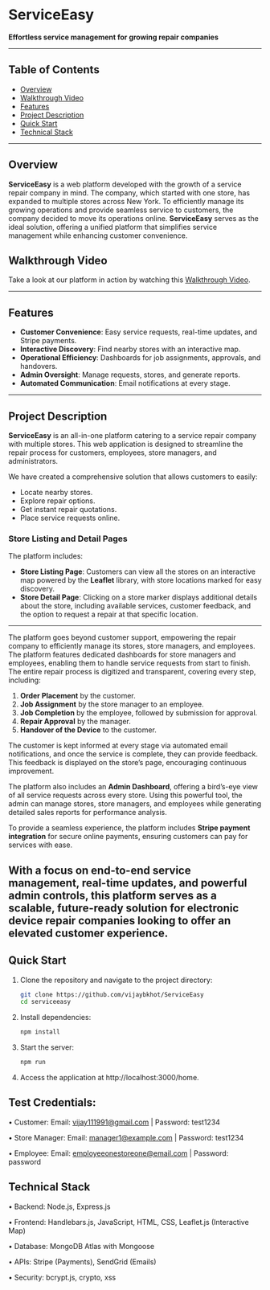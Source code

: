 # ServiceEasy  
**Effortless service management for growing repair companies**  

---

## Table of Contents  
- [Overview](#overview)
- [Walkthrough Video](#walkthrough-video)   
- [Features](#features)
- [Project Description](#project-description)    
- [Quick Start](#quick-start)  
- [Technical Stack](#technical-stack)  

---

## Overview  
**ServiceEasy** is a web platform developed with the growth of a service repair company in mind. The company, which started with one store, has expanded to multiple stores across New York. To efficiently manage its growing operations and provide seamless service to customers, the company decided to move its operations online. **ServiceEasy** serves as the ideal solution, offering a unified platform that simplifies service management while enhancing customer convenience.  

## Walkthrough Video  
Take a look at our platform in action by watching this [Walkthrough Video](https://youtu.be/QGSx0CbL9QA).  

---

## Features  
- **Customer Convenience**: Easy service requests, real-time updates, and Stripe payments.  
- **Interactive Discovery**: Find nearby stores with an interactive map.  
- **Operational Efficiency**: Dashboards for job assignments, approvals, and handovers.  
- **Admin Oversight**: Manage requests, stores, and generate reports.  
- **Automated Communication**: Email notifications at every stage.  

---
## Project Description

**ServiceEasy** is an all-in-one platform catering to a service repair company with multiple stores. This web application is designed to streamline the repair process for customers, employees, store managers, and administrators.  

We have created a comprehensive solution that allows customers to easily:  
- Locate nearby stores.  
- Explore repair options.  
- Get instant repair quotations.  
- Place service requests online.  

### **Store Listing and Detail Pages**  

The platform includes:  
- **Store Listing Page**: Customers can view all the stores on an interactive map powered by the **Leaflet** library, with store locations marked for easy discovery.  
- **Store Detail Page**: Clicking on a store marker displays additional details about the store, including available services, customer feedback, and the option to request a repair at that specific location.  

---

The platform goes beyond customer support, empowering the repair company to efficiently manage its stores, store managers, and employees. The platform features dedicated dashboards for store managers and employees, enabling them to handle service requests from start to finish. The entire repair process is digitized and transparent, covering every step, including:  
1. **Order Placement** by the customer.  
2. **Job Assignment** by the store manager to an employee.  
3. **Job Completion** by the employee, followed by submission for approval.  
4. **Repair Approval** by the manager.  
5. **Handover of the Device** to the customer.  

The customer is kept informed at every stage via automated email notifications, and once the service is complete, they can provide feedback. This feedback is displayed on the store’s page, encouraging continuous improvement.  

The platform also includes an **Admin Dashboard**, offering a bird’s-eye view of all service requests across every store. Using this powerful tool, the admin can manage stores, store managers, and employees while generating detailed sales reports for performance analysis.  

To provide a seamless experience, the platform includes **Stripe payment integration** for secure online payments, ensuring customers can pay for services with ease.  

With a focus on end-to-end service management, real-time updates, and powerful admin controls, this platform serves as a scalable, future-ready solution for electronic device repair companies looking to offer an elevated customer experience.  
---

## Quick Start  
1. Clone the repository and navigate to the project directory:  
   ```bash  
   git clone https://github.com/vijaybkhot/ServiceEasy  
   cd serviceeasy
2. Install dependencies:
   ```bash  
   npm install 
3. Start the server:
   ```bash  
   npm run 
4. Access the application at http://localhost:3000/home.

## Test Credentials:
• Customer:
Email: vijay111991@gmail.com | Password: test1234

• Store Manager:
Email: manager1@example.com | Password: test1234

• Employee:
Email: employeeonestoreone@email.com | Password: password

## Technical Stack
• Backend: Node.js, Express.js

• Frontend: Handlebars.js, JavaScript, HTML, CSS, Leaflet.js (Interactive Map)

• Database: MongoDB Atlas with Mongoose

• APIs: Stripe (Payments), SendGrid (Emails)

• Security: bcrypt.js, crypto, xss  


